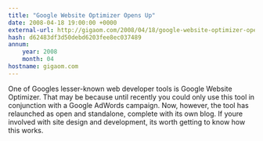 ```yaml
---
title: "Google Website Optimizer Opens Up"
date: 2008-04-18 19:00:00 +0000
external-url: http://gigaom.com/2008/04/18/google-website-optimizer-opens-up/
hash: d62483df3d50debd6203fee8ec037489
annum:
    year: 2008
    month: 04
hostname: gigaom.com
---
```


One of Googles lesser-known web developer tools is Google Website Optimizer. That may be because until recently you could only use this tool in conjunction with a Google AdWords campaign. Now, however, the tool has relaunched as open and standalone, complete with its own blog. If youre involved with site design and development, its worth getting to know how this works.
